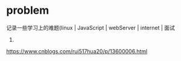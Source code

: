 # problem
记录一些学习上的难题(linux | JavaScript | webServer | internet | 面试

1.
https://www.cnblogs.com/rui517hua20/p/13600006.html
